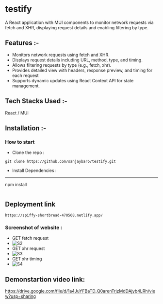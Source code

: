 # testify
A React application with MUI components to monitor network requests via fetch and XHR, displaying request details and enabling filtering by type.

## Features :-

- Monitors network requests using fetch and XHR.
- Displays request details including URL, method, type, and timing.
- Allows filtering requests by type (e.g., fetch, xhr).
- Provides detailed view with headers, response preview, and timing for each request
- Supports dynamic updates using React Context API for state management.

## Tech Stacks Used :-
React  / MUI 

## Installation :-

### How to start

- Clone the repo :
```
git clone https://github.com/sanjaybaro/testify.git
```
- Install Dependencies :
---
npm install
```
```
## Deployment link
```
https://spiffy-shortbread-470568.netlify.app/
```

### Screenshot of website :
- GET fetch request
- ![S2](https://github.com/sanjaybaro/testify/assets/123923491/e4dfe193-5805-40ac-9a28-55cd90c0ee43)
- GET xhr request
- ![S3](https://github.com/sanjaybaro/testify/assets/123923491/20cac6c7-9a61-4b14-8019-2ca5d41fdef8)
- GET xhr timing
- ![S4](https://github.com/sanjaybaro/testify/assets/123923491/940378cf-3568-438d-a15e-e9e4790c4f21)

## Demonstartion video link:
https://drive.google.com/file/d/1a4JuYFBaTD_Q0arenTrjzMdDAjyb4LRh/view?usp=sharing



